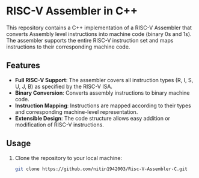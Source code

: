 # RISC-V Assembler in C++

This repository contains a C++ implementation of a RISC-V Assembler that converts Assembly level instructions into machine code (binary 0s and 1s). The assembler supports the entire RISC-V instruction set and maps instructions to their corresponding machine code.

## Features
- **Full RISC-V Support**: The assembler covers all instruction types (R, I, S, U, J, B) as specified by the RISC-V ISA.
- **Binary Conversion**: Converts assembly instructions to binary machine code.
- **Instruction Mapping**: Instructions are mapped according to their types and corresponding machine-level representation.
- **Extensible Design**: The code structure allows easy addition or modification of RISC-V instructions.

## Usage
1. Clone the repository to your local machine:
   ```bash
   git clone https://github.com/nitin1942003/Risc-V-Assembler-C.git

